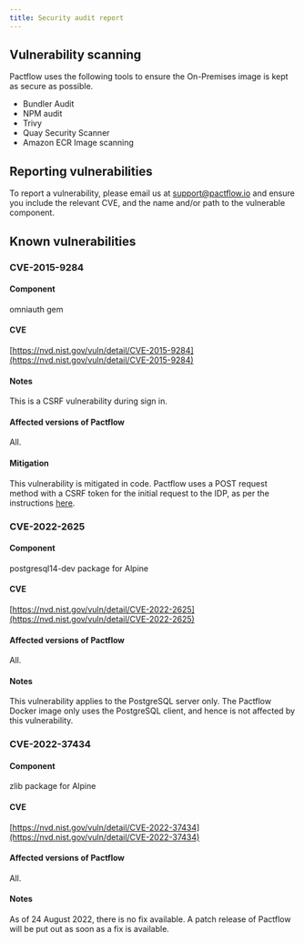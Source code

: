 ```yaml
---
title: Security audit report
---
```


## Vulnerability scanning

Pactflow uses the following tools to ensure the On-Premises image is kept as secure as possible.

* Bundler Audit
* NPM audit
* Trivy
* Quay Security Scanner
* Amazon ECR Image scanning

## Reporting vulnerabilities

To report a vulnerability, please email us at [support@pactflow.io](mailto:support@pactflow.io) and ensure you include the relevant CVE, and the name and/or path to the vulnerable component.

## Known vulnerabilities

### CVE-2015-9284

#### Component

omniauth gem

#### CVE

[https://nvd.nist.gov/vuln/detail/CVE-2015-9284](https://nvd.nist.gov/vuln/detail/CVE-2015-9284)

#### Notes

This is a CSRF vulnerability during sign in. 

#### Affected versions of Pactflow

All.

#### Mitigation

This vulnerability is mitigated in code. Pactflow uses a POST request method with a CSRF token for the initial request to the IDP, as per the instructions [here](https://github.com/omniauth/omniauth/wiki/Resolving-CVE-2015-9284).

### CVE-2022-2625

#### Component

postgresql14-dev package for Alpine

#### CVE

[https://nvd.nist.gov/vuln/detail/CVE-2022-2625](https://nvd.nist.gov/vuln/detail/CVE-2022-2625)

#### Affected versions of Pactflow

All.

#### Notes

This vulnerability applies to the PostgreSQL server only. The Pactflow Docker image only uses the PostgreSQL client, and hence is not affected by this vulnerability.

### CVE-2022-37434

#### Component

zlib package for Alpine

#### CVE

[https://nvd.nist.gov/vuln/detail/CVE-2022-37434](https://nvd.nist.gov/vuln/detail/CVE-2022-37434)

#### Affected versions of Pactflow

All.

#### Notes

As of 24 August 2022, there is no fix available. A patch release of Pactflow will be put out as soon as a fix is available.
